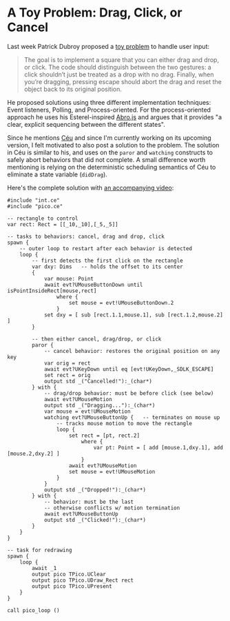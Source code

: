 # A Toy Problem: Drag, Click, or Cancel

Last week Patrick Dubroy proposed a [toy problem][1] to handle user input:

> The goal is to implement a square that you can either drag and drop, or
> click. The code should distinguish between the two gestures: a click
> shouldn’t just be treated as a drop with no drag. Finally, when you’re
> dragging, pressing escape should abort the drag and reset the object back to
> its original position.

He proposed solutions using three different implementation techniques:
    Event listeners, Polling, and Process-oriented.
For the process-oriented approach he uses his Esterel-inspired [Abro.js][2] and
argues that it provides "a clear, explicit sequencing between the different
states".

Since he mentions [Céu][3] and since I'm currently working on its upcoming
version, I felt motivated to also post a solution to the problem.
The solution in Céu is similar to his, and uses on the `paror` and `watching`
constructs to safely abort behaviors that did not complete.
A small difference worth mentioning is relying on the deterministic scheduling
semantics of Céu to eliminate a state variable (`didDrag`).

Here's the complete solution with [an accompanying video][4]:

```
#include "int.ce"
#include "pico.ce"

-- rectangle to control
var rect: Rect = [[_10,_10],[_5,_5]]

-- tasks to behaviors: cancel, drag and drop, click
spawn {
    -- outer loop to restart after each behavior is detected
    loop {
        -- first detects the first click on the rectangle
        var dxy: Dims   -- holds the offset to its center
        {
            var mouse: Point
            await evt?UMouseButtonDown until isPointInsideRect[mouse,rect]
                where {
                    set mouse = evt!UMouseButtonDown.2
                }
            set dxy = [ sub [rect.1.1,mouse.1], sub [rect.1.2,mouse.2] ]
        }

        -- then either cancel, drag/drop, or click
        paror {
            -- cancel behavior: restores the original position on any key
            var orig = rect
            await evt?UKeyDown until eq [evt!UKeyDown,_SDLK_ESCAPE]
            set rect = orig
            output std _("Cancelled!"):_(char*)
        } with {
            -- drag/drop behavior: must be before click (see below)
            await evt?UMouseMotion
            output std _("Dragging..."):_(char*)
            var mouse = evt!UMouseMotion
            watching evt?UMouseButtonUp {   -- terminates on mouse up
                -- tracks mouse motion to move the rectangle
                loop {
                    set rect = [pt, rect.2]
                        where {
                            var pt: Point = [ add [mouse.1,dxy.1], add [mouse.2,dxy.2] ]
                        }
                    await evt?UMouseMotion
                    set mouse = evt!UMouseMotion
                }
            }
            output std _("Dropped!"):_(char*)
        } with {
            -- behavior: must be the last
            -- otherwise conflicts w/ motion termination
            await evt?UMouseButtonUp
            output std _("Clicked!"):_(char*)
        }
    }
}

-- task for redrawing
spawn {
    loop {
        await _1
        output pico TPico.UClear
        output pico TPico.UDraw_Rect rect
        output pico TPico.UPresent
    }
}

call pico_loop ()
```


[1]: https://dubroy.com/blog/three-ways-of-handling-user-input/
[2]: https://github.com/pdubroy/abro
[3]: http://www.ceu-lang.org/
[4]: https://youtu.be/eC1d5MevRbg
